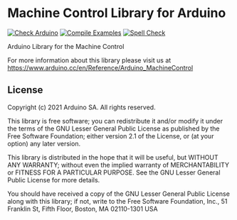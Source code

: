 # Machine Control Library for Arduino

[![Check Arduino](https://github.com/bcmi-labs/Arduino_MachineControl/actions/workflows/check-arduino.yml/badge.svg)](https://github.com/bcmi-labs/Arduino_MachineControl/actions/workflows/check-arduino.yml)
[![Compile Examples](https://github.com/bcmi-labs/Arduino_MachineControl/actions/workflows/compile-examples.yml/badge.svg)](https://github.com/bcmi-labs/Arduino_MachineControl/actions/workflows/compile-examples.yml)
[![Spell Check](https://github.com/bcmi-labs/Arduino_MachineControl/actions/workflows/spell-check.yml/badge.svg)](https://github.com/bcmi-labs/Arduino_MachineControl/actions/workflows/spell-check.yml)

Arduino Library for the Machine Control

For more information about this library please visit us at https://www.arduino.cc/en/Reference/Arduino_MachineControl


## License

Copyright (c) 2021 Arduino SA. All rights reserved.

This library is free software; you can redistribute it and/or
modify it under the terms of the GNU Lesser General Public
License as published by the Free Software Foundation; either
version 2.1 of the License, or (at your option) any later version.

This library is distributed in the hope that it will be useful,
but WITHOUT ANY WARRANTY; without even the implied warranty of
MERCHANTABILITY or FITNESS FOR A PARTICULAR PURPOSE. See the GNU
Lesser General Public License for more details.

You should have received a copy of the GNU Lesser General Public
License along with this library; if not, write to the Free Software
Foundation, Inc., 51 Franklin St, Fifth Floor, Boston, MA 02110-1301 USA

